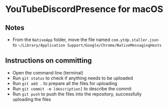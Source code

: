 # YouTubeDiscordPresence for macOS
## Notes
 - From the ```NativeApp``` folder, move the file named ```com.ytdp.staller.json``` to ```~/Library/Application Support/Google/Chrome/NativeMessagingHosts```
## Instructions on committing
 - Open the command line (terminal)
 - Run ```git status``` to check if anything needs to be uploaded
 - Run ```git add .``` to prepare all the files for uploading
 - Run ```git commit -m [description]``` to describe the commit
 - Run ```git push``` to push the files into the repository, successfully uploading the files
